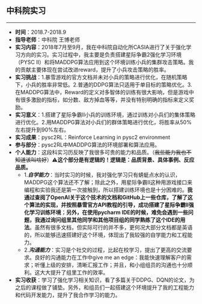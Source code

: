 ## 中科院实习

---

- **时间**：2018.7-2018.9
- **指导老师**：中科院 王博老师
- **实习内容**：2018年7月至9月，我在中科院自动化所CASIA进行了关于强化学习方向的实习。实习过程中，我主要是负责搭建星际争霸2强化学习环境（PYSC II）和将MADDPG算法应用到这个环境训练小兵的集群攻击策略。我的贡献主要体现在尝试改进reward，提升了小兵攻击策略的胜率。
- **实习挑战**：1.暴雪游戏的官方文档并未对小兵的策略进行优化，在随机策略下，小兵的胜率非常低。2.普通的DDPG算法只适用于单目标的策略优化。3. 在MADDPG算法中，Reward的定义对多智体的训练有很大影响，但是游戏中有很多激励的指标，如分数、敌方掉血等等，并没有特别明确的指标来定义奖励。
- **实习意义**：1.搭建了星际争霸II小兵的训练环境，通过训练对小兵们的集体策略进行优化。2.用MADDPG算法对小兵们的群体策略进行优化，将胜率从50%左右提升到90%左右。
- **实习成果**：pysc2RL：Reinforce Learning in pysc2 environment 
- **参与部分**：pysc2RL中MADDPG算法的环境部署和算法应用。
- **个人能力**：这段科实习历反映了我很多可贵的能力和品质。（~~我些能力我也不知道该叫啥好~~）⚠️**这个部分是有逻辑的！逻辑是：品质背景、具体事例、反应品质。**
  - 1.***自学能力***：当时实习的时候，我对强化学习只有蜻蜓点水的认识，MADDPG这个算法还不了解；除此之外，用星际争霸II这种用游戏接口来编程和实验我还是第一次接触到，所以搭建训练环境也是十分困难的。**我通过查阅了OpenAI关于这个技术的文档和GitHub上一些仓库，了解了这个算法的实现，并按照暴雪官方API教程的引导，成功搭建了星际争霸II强化学习训练环境**；**另外，在使用pycharm IDE的时候，难免会遇到一些问题，我通过询问组里其他同学和其他项目组的同学熟练了这个IDE的用法**。虽然有很多文档，但实际可行的并不多，更何况大部分文档都是英语的，所以能够迅速搭建好这个环境，体现出了我较强的自学能力和工程能力。
  - 2.***沟通能力***：实习是个社交的过程，比起在校学习，提出了更高的交流要求。良好的沟通能力在工作中give me an edge：我能快速理解客户的需求；听懂上级的安排，清晰汇报工作；并且，和小组组员的沟通也十分顺利。这大大提升了组里工作的效率。
- **实习收获**：学习了强化学习相关知识，看了多篇关于DDPG、DQN的论文，为之后的课程做了铺垫。另外，和组员们一起搭建这个环境提升了我的工程能力和代码开发能力，提升了我合作学习的能力。
